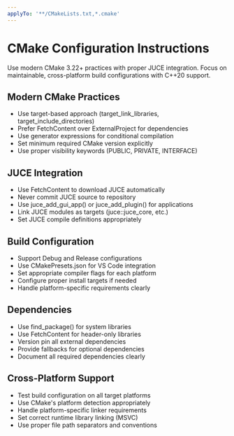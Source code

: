 ```yaml
---
applyTo: '**/CMakeLists.txt,*.cmake'
---
```


# CMake Configuration Instructions

Use modern CMake 3.22+ practices with proper JUCE integration. Focus on maintainable, cross-platform build
configurations with C++20 support.

## Modern CMake Practices

- Use target-based approach (target_link_libraries, target_include_directories)
- Prefer FetchContent over ExternalProject for dependencies
- Use generator expressions for conditional compilation
- Set minimum required CMake version explicitly
- Use proper visibility keywords (PUBLIC, PRIVATE, INTERFACE)

## JUCE Integration

- Use FetchContent to download JUCE automatically
- Never commit JUCE source to repository
- Use juce_add_gui_app() or juce_add_plugin() for applications
- Link JUCE modules as targets (juce::juce_core, etc.)
- Set JUCE compile definitions appropriately

## Build Configuration

- Support Debug and Release configurations
- Use CMakePresets.json for VS Code integration
- Set appropriate compiler flags for each platform
- Configure proper install targets if needed
- Handle platform-specific requirements clearly

## Dependencies

- Use find_package() for system libraries
- Use FetchContent for header-only libraries
- Version pin all external dependencies
- Provide fallbacks for optional dependencies
- Document all required dependencies clearly

## Cross-Platform Support

- Test build configuration on all target platforms
- Use CMake's platform detection appropriately
- Handle platform-specific linker requirements
- Set correct runtime library linking (MSVC)
- Use proper file path separators and conventions
